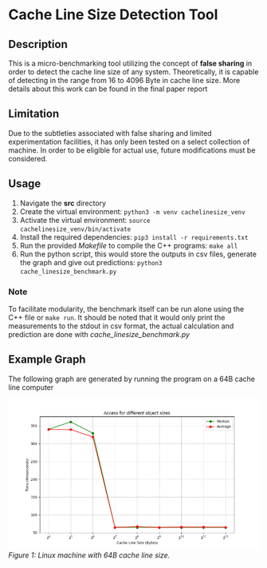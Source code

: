 # Cache Line Size Detection Tool

## Description
This is a micro-benchmarking tool utilizing the concept of **false sharing** in order to detect the cache line size of any system. Theoretically, it is capable of detecting in the range from 16 to 4096 Byte in cache line size. More details about this work can be found in the final paper report

## Limitation 
Due to the subtleties associated with false sharing and limited experimentation facilities, it has only been tested on a select collection of machine. In order to be eligible for actual use, future modifications must be considered. 

## Usage
1. Navigate the **src** directory
1. Create the virtual environment: `python3 -m venv cachelinesize_venv`
2. Activate the virtual environment: `source cachelinesize_venv/bin/activate`
3. Install the required dependencies: `pip3 install -r requirements.txt`
4. Run the provided *Makefile* to compile the C++ programs: `make all`
5. Run the python script, this would store the outputs in csv files\, generate the graph and give out predictions: `python3 cache_linesize_benchmark.py`

### Note
To facilitate modularity, the benchmark itself can be run alone using the C++ file or `make run`. It should be noted that it would only print the measurements to the stdout in csv format, the actual calculation and prediction are done with *cache_linesize_benchmark.py*

## Example Graph

The following graph are generated by running the program on a 64B cache line computer

![Linux machine with 64B cache line size](example_graph/linux_64B_cachelinesize.png)
*Figure 1: Linux machine with 64B cache line size.*

